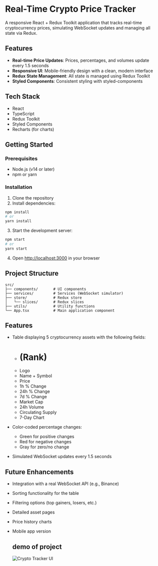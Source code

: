# Real-Time Crypto Price Tracker

A responsive React + Redux Toolkit application that tracks real-time cryptocurrency prices, simulating WebSocket updates and managing all state via Redux.

## Features

- **Real-time Price Updates**: Prices, percentages, and volumes update every 1.5 seconds
- **Responsive UI**: Mobile-friendly design with a clean, modern interface
- **Redux State Management**: All state is managed using Redux Toolkit
- **Styled Components**: Consistent styling with styled-components

## Tech Stack

- React
- TypeScript
- Redux Toolkit
- Styled Components
- Recharts (for charts)

## Getting Started

### Prerequisites

- Node.js (v14 or later)
- npm or yarn

### Installation

1. Clone the repository
2. Install dependencies:

```bash
npm install
# or
yarn install
```

3. Start the development server:

```bash
npm start
# or
yarn start
```

4. Open [http://localhost:3000](http://localhost:3000) in your browser

## Project Structure

```
src/
├── components/       # UI components
├── services/         # Services (WebSocket simulator)
├── store/            # Redux store
│   └── slices/       # Redux slices
├── utils/            # Utility functions
└── App.tsx           # Main application component
```

## Features

- Table displaying 5 cryptocurrency assets with the following fields:
  - # (Rank)
  - Logo
  - Name + Symbol
  - Price
  - 1h % Change
  - 24h % Change
  - 7d % Change
  - Market Cap
  - 24h Volume
  - Circulating Supply
  - 7-Day Chart

- Color-coded percentage changes:
  - Green for positive changes
  - Red for negative changes
  - Gray for zero/no change

- Simulated WebSocket updates every 1.5 seconds

## Future Enhancements

- Integration with a real WebSocket API (e.g., Binance)
- Sorting functionality for the table
- Filtering options (top gainers, losers, etc.)
- Detailed asset pages
- Price history charts
- Mobile app version

  ## demo of project
  ![Crypto Tracker UI]([https://drive.google.com/uc?export=view&id=1AbCDeFG1234567](https://drive.google.com/file/d/1vguEq_UmlE6PCk6JPv-oOKeeIrGF6pYM/view?usp=sharing))


